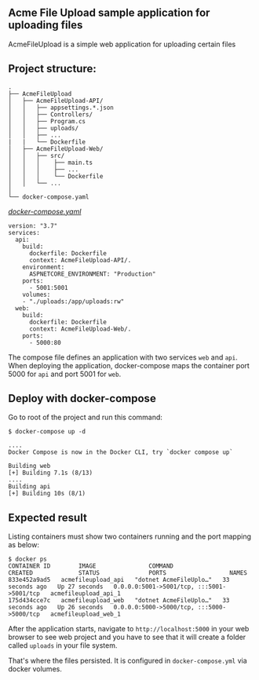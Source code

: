 ## Acme File Upload sample application for uploading files 

AcmeFileUpload is a simple web application for uploading certain files


## Project structure:

```
.
├── AcmeFileUpload
│   ├── AcmeFileUpload-API/
│   │   ├── appsettings.*.json
│   │   ├── Controllers/
│   │   ├── Program.cs
│   │   ├── uploads/
│   │   ├── ...
|   |   └── Dockerfile
│   ├── AcmeFileUpload-Web/
│   │   ├── src/ 
│   │   │    ├── main.ts
│   │   │    ├── ...
│   │   │    └── Dockerfile
│   │   └── ...
│   
└── docker-compose.yaml
```

[_docker-compose.yaml_](docker-compose.yaml)
```
version: "3.7"
services:
  api:
    build:
      dockerfile: Dockerfile
      context: AcmeFileUpload-API/.
    environment:
      ASPNETCORE_ENVIRONMENT: "Production"
    ports:
      - 5001:5001
    volumes:
    - "./uploads:/app/uploads:rw"
  web:
    build:
      dockerfile: Dockerfile
      context: AcmeFileUpload-Web/.
    ports:
      - 5000:80
```
The compose file defines an application with two services `web` and `api`.
When deploying the application, docker-compose maps the container port 5000 for `api` and port 5001 for `web`.



## Deploy with docker-compose

Go to root of the project and run this command:
```
$ docker-compose up -d

....
Docker Compose is now in the Docker CLI, try `docker compose up`

Building web
[+] Building 7.1s (8/13)
....
Building api
[+] Building 10s (8/1)
```


## Expected result

Listing containers must show two containers running and the port mapping as below:

```
$ docker ps
CONTAINER ID        IMAGE               COMMAND                  CREATED             STATUS              PORTS                  NAMES
833e452a9ad5   acmefileupload_api   "dotnet AcmeFileUplo…"   33 seconds ago   Up 27 seconds   0.0.0.0:5001->5001/tcp, :::5001->5001/tcp   acmefileupload_api_1
175d434cce7c   acmefileupload_web   "dotnet AcmeFileUplo…"   33 seconds ago   Up 26 seconds   0.0.0.0:5000->5000/tcp, :::5000->5000/tcp   acmefileupload_web_1
```

After the application starts, navigate to `http://localhost:5000` in your web browser to see web project and you have to see that it will create a folder called `uploads` in your file system.

That's where the files persisted. It is configured in `docker-compose.yml` via docker volumes.